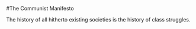 #﻿The Communist Manifesto

The history of all hitherto existing societies is the history of class struggles.

